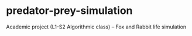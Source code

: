 # predator-prey-simulation
Academic project (L1-S2 Algorithmic class) – Fox and Rabbit life simulation
